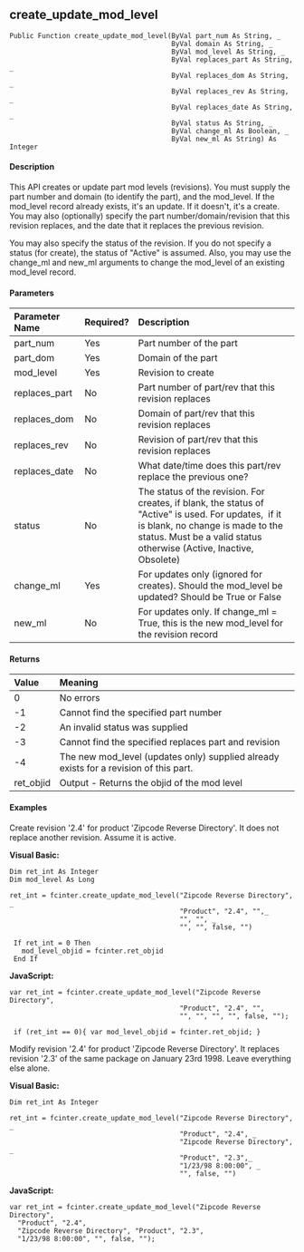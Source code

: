 create_update_mod_level
-------------------------

```
Public Function create_update_mod_level(ByVal part_num As String, _
                                        ByVal domain As String, _
                                        ByVal mod_level As String, _
                                        ByVal replaces_part As String, _
                                        ByVal replaces_dom As String, _
                                        ByVal replaces_rev As String, _
                                        ByVal replaces_date As String, _
                                        ByVal status As String, _
                                        ByVal change_ml As Boolean, _
                                        ByVal new_ml As String) As Integer
```

#### Description

This API creates or update part mod levels (revisions). You must supply the part number and domain (to identify the part), and the mod_level. If the mod_level record already exists, it's an update. If it doesn't, it's a create. You may also (optionally) specify the part number/domain/revision that this revision replaces, and the date that it replaces the previous revision.

You may also specify the status of the revision. If you do not specify a status (for create), the status of "Active" is assumed. Also, you may use the change_ml and new_ml arguments to change the mod_level of an existing mod_level record.

#### Parameters

| Parameter Name | Required? | Description |
|:--- |:--- |:--- |
| part_num | Yes | Part number of the part |
| part_dom | Yes | Domain of the part |
| mod_level | Yes | Revision to create |
| replaces_part | No | Part number of part/rev that this revision replaces |
| replaces_dom | No | Domain of part/rev that this revision replaces |
| replaces_rev | No | Revision of part/rev that this revision replaces |
| replaces_date | No | What date/time does this part/rev replace the previous one? |
| status | No | The status of the revision. For creates, if blank, the status of "Active" is used. For updates,  if it is blank, no change is made to the status. Must be a valid status otherwise (Active, Inactive, Obsolete) |
| change_ml | Yes | For updates only (ignored for creates). Should the mod_level be updated? Should be True or False |
| new_ml | No | For updates only. If change_ml = True, this is the new mod_level for the revision record |

#### Returns

| Value | Meaning |
|:--- |:--- |
| 0 | No errors |
| -1 | Cannot find the specified part number |
| -2 | An invalid status was supplied |
| -3 | Cannot find the specified replaces part and revision |
| -4 | The new mod_level (updates only) supplied already exists for a revision of this part. |
| ret_objid | Output - Returns the objid of the mod level |

#### Examples

Create revision '2.4' for product 'Zipcode Reverse Directory'. It does not replace another revision. Assume it is active.

**Visual Basic:**
```
Dim ret_int As Integer
Dim mod_level As Long

ret_int = fcinter.create_update_mod_level("Zipcode Reverse Directory", _
                                          "Product", "2.4", "",_
                                          "", "", _
                                          "", "", false, "")

 If ret_int = 0 Then
   mod_level_objid = fcinter.ret_objid
 End If  
```

**JavaScript:**
```
var ret_int = fcinter.create_update_mod_level("Zipcode Reverse Directory",
                                          "Product", "2.4", "",
                                          "", "", "", "", false, "");

 if (ret_int == 0){ var mod_level_objid = fcinter.ret_objid; }
```

Modify revision '2.4' for product 'Zipcode Reverse Directory'. It replaces revision '2.3' of the same package on January 23rd 1998\. Leave everything else alone.

**Visual Basic:**
```
Dim ret_int As Integer

ret_int = fcinter.create_update_mod_level("Zipcode Reverse Directory", _
                                          "Product", "2.4", _
                                          "Zipcode Reverse Directory", _
                                          "Product", "2.3",_
                                          "1/23/98 8:00:00", _
                                          "", false, "")
```

**JavaScript:**
```
var ret_int = fcinter.create_update_mod_level("Zipcode Reverse Directory",
  "Product", "2.4", 
  "Zipcode Reverse Directory", "Product", "2.3",
  "1/23/98 8:00:00", "", false, "");
```